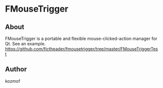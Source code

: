 # FMouseTrigger

##  About
FMouseTrigger is a portable and flexible mouse-clicked-action manager for Qt. See an example. https://github.com/fictheader/fmousetrigger/tree/master/FMouseTriggerTest

## Author
kozmof
